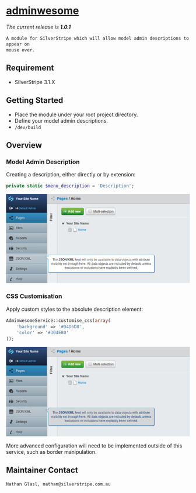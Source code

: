 # [adminwesome](https://packagist.org/packages/nglasl/silverstripe-adminwesome)

_The current release is **1.0.1**_

	A module for SilverStripe which will allow model admin descriptions to appear on
	mouse over.

## Requirement

* SilverStripe 3.1.X

## Getting Started

* Place the module under your root project directory.
* Define your model admin descriptions.
* `/dev/build`

## Overview

### Model Admin Description

Creating a description, either directly or by extension:

```php
private static $menu_description = 'Description';
```

![default](images/adminwesome-default.png)

### CSS Customisation

Apply custom styles to the absolute description element:

```php
AdminwesomeService::customise_css(array(
	'background' => '#D4D6D8',
	'color' => '#304E80'
));
```

![customised](images/adminwesome-customised.png)

More advanced configuration will need to be implemented outside of this service, such as border manipulation.

## Maintainer Contact

	Nathan Glasl, nathan@silverstripe.com.au
